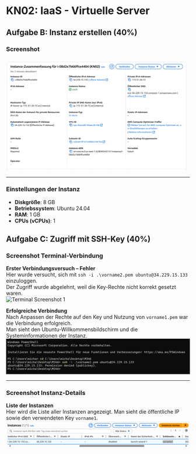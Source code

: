 # KN02: IaaS - Virtuelle Server

## Aufgabe B: Instanz erstellen (40%)

### Screenshot
![Instanz Screenshot](https://github.com/michaeleaton212/Modul-346---AWS-Academy-Learner-Lab/blob/main/screen_detail_Kn02.png)

---

### Einstellungen der Instanz

- **Diskgröße**: 8 GB  
- **Betriebssystem**: Ubuntu 24.04  
- **RAM**: 1 GB  
- **CPUs (vCPUs)**: 1  

## Aufgabe C: Zugriff mit SSH-Key (40%)

### Screenshot Terminal-Verbindung

**Erster Verbindungsversuch – Fehler**  
Hier wurde versucht, sich mit `ssh -i .\vorname2.pem ubuntu@34.229.15.133` einzuloggen.  
Der Zugriff wurde abgelehnt, weil die Key-Rechte nicht korrekt gesetzt waren.  
![Terminal Screenshot 1]([terminal1.png](https://github.com/.../terminal1.png))

**Erfolgreiche Verbindung**  
Nach Anpassen der Rechte auf den Key und Nutzung von `vorname1.pem` war die Verbindung erfolgreich.  
Man sieht den Ubuntu-Willkommensbildschirm und die Systeminformationen der Instanz.  
![Terminal Screenshot 2](https://github.com/michaeleaton212/Modul-346---AWS-Academy-Learner-Lab/blob/main/terminal2.png)

---

### Screenshot Instanz-Details

**Liste der Instanzen**  
Hier wird die Liste aller Instanzen angezeigt. Man sieht die öffentliche IP sowie den verwendeten Key `vorname1`.  
![Instanz Liste](https://github.com/michaeleaton212/Modul-346---AWS-Academy-Learner-Lab/blob/main/screen3.png)
